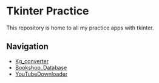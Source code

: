 # Tkinter Practice

This repository is home to all my practice apps with tkinter.

## Navigation

- [Kg_converter](https://github.com/haelmj/Tkinter-Practice/tree/main/Kg_converter)
- [Bookshop_Database](https://github.com/haelmj/Tkinter-Practice/tree/main/Bookshop_Database)
- [YouTubeDownloader](https://github.com/haelmj/Tkinter-Practice/tree/main/YouTubeDownloader)